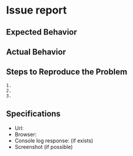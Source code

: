 # Issue report

## Expected Behavior

## Actual Behavior

## Steps to Reproduce the Problem

    1.
    2.
    3.

## Specifications

- Url:
- Browser:
- Console log response: (if exists)
- Screenshot (if possible)
